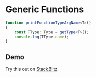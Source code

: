 # Generic Functions

```typescript
function printFunctionTypeArgName<T>()
{
    const TType: Type = getType<T>();
    console.log(TType.name);
}
```

## Demo
Try this out on [StackBlitz](https://stackblitz.com/edit/rttist-playground-generic-function?file=src%2Findex.ts).